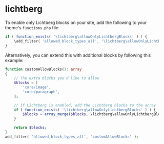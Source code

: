 # lichtberg


To enable only Lichtberg blocks on your site, add the following to your theme's `functions.php` file:

```php
if ( function_exists( '\lichtberg\allowOnlyLichtbergBlocks' ) ) {
    \add_filter( 'allowed_block_types_all', '\lichtberg\allowOnlyLichtbergBlocks', 25 );
}
```

Alternatively, you can extend this with additional blocks by following this example:

```php
function customAllowBlocks(): array
{
    // The extra blocks you'd like to allow
    $blocks = [
		'core/image',
		'core/paragraph',
    ];

    // If Lichtberg is enabled, add the Lichtberg blocks to the array
    if ( function_exists( '\lichtberg\allowOnlyLichtbergBlocks' ) ) {
        $blocks = array_merge($blocks, \lichtberg\allowOnlyLichtbergBlocks());
    }

    return $blocks;
}
add_filter( 'allowed_block_types_all', 'customAllowBlocks' );
```

